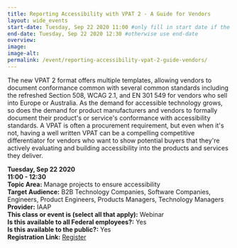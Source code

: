 ```yaml
---
title: Reporting Accessibility with VPAT 2 - A Guide for Vendors
layout: wide_events
start-date: Tuesday, Sep 22 2020 11:00 #only fill in start date if the events spans multiple days
end-date: Tuesday, Sep 22 2020 12:30 #otherwise use end-date
overview: 
image:
image-alt: 
permalink: /event/reporting-accessibility-vpat-2-guide-vendors/
---
```


The new VPAT 2 format offers multiple templates, allowing vendors to document conformance common with several common standards including the refreshed Section 508, WCAG 2.1, and EN 301 549 for vendors who sell into Europe or Australia. As the demand for accessible technology grows, so does the demand for product manufacturers and vendors to formally document their product's or service's conformance with accessibility standards. A VPAT is often a procurement requirement, but even when it's not, having a well written VPAT can be a compelling competitive differentiator for vendors who want to show potential buyers that they're actively evaluating and building accessibility into the products and services they deliver.

**Tuesday, Sep 22 2020**     
**11:00 - 12:30**  
**Topic Area:** Manage projects to ensure accessibility  
**Target Audience:** B2B Technology Companies, Software Companies, Engineers, Product Engineers, Products Managers, Technology Managers    
**Provider:** IAAP  
**This class or event is (select all that apply):** Webinar  
**Is this available to all Federal employees?:** Yes  
**Is this available to the public?:** Yes  
**Registration Link:** <a href="https://www.accessibilityassociation.org/s/archived-webinar-details?id=a0A3p000014wdFHEAY" aria-label="Event Registration Link (opens in a new window)" target="_blank">Register</a>
